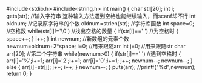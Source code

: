 #include<stdio.h>
#include<string.h>
int main()
{
	char str[20];
	int i;
	gets(str);       //输入字符串 这种输入方法遇到空格也能继续输入，而scanf却不行
	int oldnum;      //记录原字符串的个数 
	oldnum=strlen(str);  //字符库函数
	int space=0;      //空格数 
	while(str[i]!='\0')       //找出空格的数量 
	{
		if(str[i]==' ')       //为空格时
		{
			space++;
		}
		i++;
	}
	int newnum;           //新数组的元素个数 
	newnum=oldnum+2*space;
	i=0;               //用来跟随arr
	int j=0;           //用来跟随str
	char arr[20];     //第二个字符串
	while(newnum>0)
	{
		if(str[j]==' ')   //遇到空格时 
		{
			arr[i]='%';i+=1;
			arr[i]='2';i+=1;
			arr[i]='0';i+=1;
			j++;
			newnum--;
			newnum--;
		}
		else
		{
			arr[i]=str[j];
			j++;
			i++;
		}
		newnum--;
	}
	puts(arr);
	//printf("%d",newnum);
	return 0;
} 
